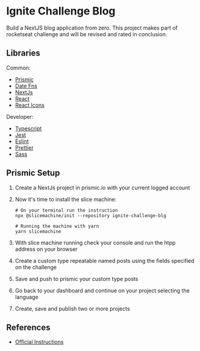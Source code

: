 # Ignite Challenge Blog

Build a NextJS blog application from zero. This project makes part of rocketseat challenge and will be revised and rated in conclusion.

## Libraries

Common:

- [Prismic](https://prismic.io/)
- [Date Fns](https://date-fns.org/)
- [NextJs](https://nextjs.org/)
- [React](https://reactjs.org/)
- [React Icons](https://react-icons.github.io/react-icons/)

Developer:

- [Typescript](https://www.typescriptlang.org/)
- [Jest](https://jestjs.io/)
- [Eslint](https://eslint.org/)
- [Prettier](https://prettier.io/)
- [Sass](https://sass-lang.com/)

## Prismic Setup

1. Create a NextJs project in prismic.io with your current logged account
2. Now it's time to install the slice machine:

   ```console
   # On your terminal run the instruction
   npx @slicemachine/init --repository ignite-challenge-blg

   # Running the machine with yarn
   yarn slicemachine
   ```

3. With slice machine running check your console and run the htpp address on your browser
4. Create a custom type repeatable named posts using the fields specified on the challenge
5. Save and push to prismic your custom type posts
6. Go back to your dashboard and continue on your project selecting the language
7. Create, save and publish two or more projects

## References

- [Official Instructions](https://www.notion.so/Desafio-01-Criando-um-projeto-do-zero-b1a3645d286b4eec93f5f1f5476d0ff7)
